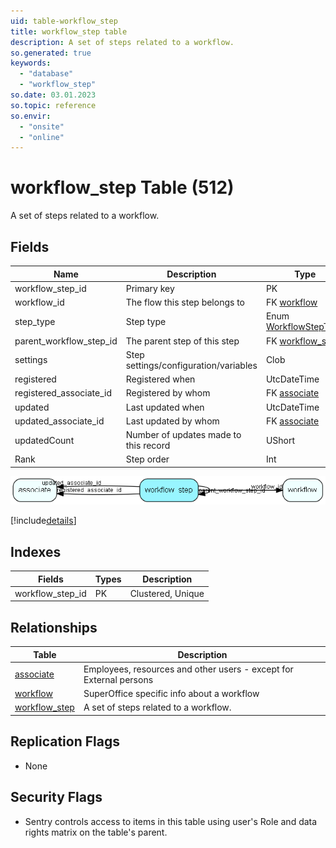 ```yaml
---
uid: table-workflow_step
title: workflow_step table
description: A set of steps related to a workflow.
so.generated: true
keywords:
  - "database"
  - "workflow_step"
so.date: 03.01.2023
so.topic: reference
so.envir:
  - "onsite"
  - "online"
---
```


# workflow\_step Table (512)

A set of steps related to a workflow.

## Fields

| Name | Description | Type | Null |
|------|-------------|------|:----:|
|workflow\_step\_id|Primary key|PK| |
|workflow\_id|The flow this step belongs to|FK [workflow](workflow.md)|&#x25CF;|
|step\_type|Step type|Enum [WorkflowStepType](enums/workflowsteptype.md)|&#x25CF;|
|parent\_workflow\_step\_id|The parent step of this step|FK [workflow_step](workflow-step.md)|&#x25CF;|
|settings|Step settings/configuration/variables|Clob|&#x25CF;|
|registered|Registered when|UtcDateTime| |
|registered\_associate\_id|Registered by whom|FK [associate](associate.md)| |
|updated|Last updated when|UtcDateTime| |
|updated\_associate\_id|Last updated by whom|FK [associate](associate.md)| |
|updatedCount|Number of updates made to this record|UShort| |
|Rank|Step order|Int|&#x25CF;|


![workflow_step table relationship diagram](./media/workflow_step.png)

[!include[details](./includes/workflow-step.md)]

## Indexes

| Fields | Types | Description |
|--------|-------|-------------|
|workflow\_step\_id |PK |Clustered, Unique |

## Relationships

| Table|  Description |
|------|-------------|
|[associate](associate.md)  |Employees, resources and other users - except for External persons |
|[workflow](workflow.md)  |SuperOffice specific info about a workflow |
|[workflow\_step](workflow-step.md)  |A set of steps related to a workflow. |


## Replication Flags

* None

## Security Flags

* Sentry controls access to items in this table using user's Role and data rights matrix on the table's parent.

